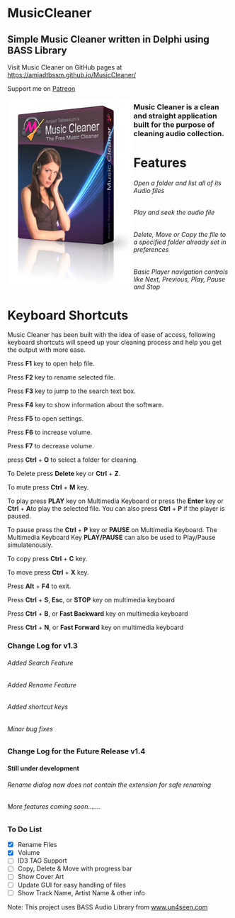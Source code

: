 # MusicCleaner
## Simple Music Cleaner written in Delphi using BASS Library

Visit Music Cleaner on GitHub pages at https://amjadtbssm.github.io/MusicCleaner/

Support me on [Patreon](https://www.patreon.com/amjadtbssm)

<img src="https://github.com/amjadtbssm/MusicCleaner/raw/master/images/box.png" alt="Music Cleaner" style="float:left;">

### Music Cleaner is a clean and straight application built for the purpose of cleaning audio collection.
# Features
###### Open a folder and list all of its Audio files
###### Play and seek the audio file
###### Delete, Move or Copy the file to a specified folder already set in preferences
###### Basic Player navigation controls like Next, Previous, Play, Pause and Stop

# Keyboard Shortcuts
Music Cleaner has been built with the idea of ease of access, following keyboard shortcuts will speed up your cleaning process and help you get the output with more ease.
<p>Press <b>F1</b> key to open help file.</P>
<p>Press <b>F2</b> key to rename selected file.</P>
<p>Press <b>F3</b> key to jump to the search text box.</P>		 
<p>Press <b>F4</b> key to show information about the software.</P>
<p>Press <b>F5</b> to open settings.</P>
<p>Press <b>F6</b> to increase volume.</P>
<p>Press <b>F7</b> to decrease volume.</P>
<p>press <b>Ctrl</b> + <b>O</b> to select a folder for cleaning.</p>
<p>To Delete press <b>Delete</b> key or <b>Ctrl</b> + <b>Z</b>.</P>
<p>To mute press <b>Ctrl</b> + <b>M</b> key.</P>
<p>To play press <b>PLAY</b> key on Multimedia Keyboard or press the <b>Enter</b> key or <b>Ctrl</b> + <b>A</b>to play the selected file. You can also press <b>Ctrl</b> + <b>P</b> if the player is paused.</P>
<p>To pause press the <b>Ctrl</b> + <b>P</b> key or <b>PAUSE</b> on Multimedia Keyboard.  The Multimedia Keyboard Key <b>PLAY/PAUSE</b> can also be used to Play/Pause simulatenously.</P>
<p>To copy press <b>Ctrl</b> + <b>C</b> key.</P>
<p>To move press <b>Ctrl</b> + <b>X</b> key.</P>
<p>Press <b>Alt</b> + <b>F4</b> to exit.</P>
<p>Press <b>Ctrl</b> + <b>S</b>, <b>Esc</b>, or <b>STOP</b> key on multimedia keyboard</P>
<p>Press <b>Ctrl</b> + <b>B</b>, or <b>Fast Backward</b> key on multimedia keyboard</P>
<p>Press <b>Ctrl</b> + <b>N</b>, or <b>Fast Forward</b> key on multimedia keyboard</P>

### Change Log for v1.3
###### Added Search Feature
###### Added Rename Feature
###### Added shortcut keys
###### Minor bug fixes

### Change Log for the Future Release v1.4
#### Still under development
###### Rename dialog now does not contain the extension for safe renaming
###### More features coming soon.......

### To Do List

* [X] Rename Files
* [X] Volume
* [ ] ID3 TAG Support
* [ ] Copy, Delete & Move with progress bar
* [ ] Show Cover Art
* [ ] Update GUI for easy handling of files
* [ ] Show Track Name, Artist Name & other info

Note: This project uses BASS Audio Library from www.un4seen.com
